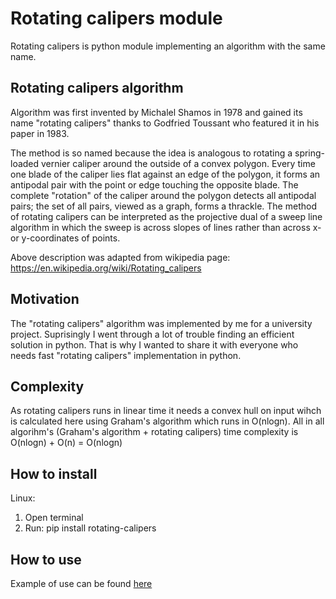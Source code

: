 # Rotating calipers module

Rotating calipers is python module implementing an algorithm with the same name.

## Rotating calipers algorithm

Algorithm was first invented by Michalel Shamos in 1978 and gained its name "rotating calipers"
thanks to Godfried Toussant who featured it in his paper in 1983.

The method is so named because the idea is analogous to rotating a spring-loaded vernier caliper around the outside of a convex polygon.
Every time one blade of the caliper lies flat against an edge of the polygon, it forms an antipodal pair with the point or edge touching
the opposite blade. The complete "rotation" of the caliper around the polygon detects all antipodal pairs; the set of all pairs, viewed
as a graph, forms a thrackle. The method of rotating calipers can be interpreted as the projective dual of a sweep line algorithm in which
the sweep is across slopes of lines rather than across x- or y-coordinates of points.

Above description was adapted from wikipedia page: https://en.wikipedia.org/wiki/Rotating_calipers

## Motivation

The "rotating calipers" algorithm was implemented by me for a university project. Suprisingly I went through a lot of trouble finding an efficient
solution in python. That is why I wanted to share it with everyone who needs fast "rotating calipers" implementation in python.

## Complexity

As rotating calipers runs in linear time it needs a convex hull on input wihch is calculated here using Graham's algorithm which runs in O(nlogn).
All in all algorihm's (Graham's algorithm + rotating calipers) time complexity is O(nlogn) + O(n) = O(nlogn)

## How to install

Linux:

1) Open terminal
2) Run: pip install rotating-calipers

## How to use

Example of use can be found [here](https://github.com/JakubFr4czek/rotating_calipers/tree/main/examples)
